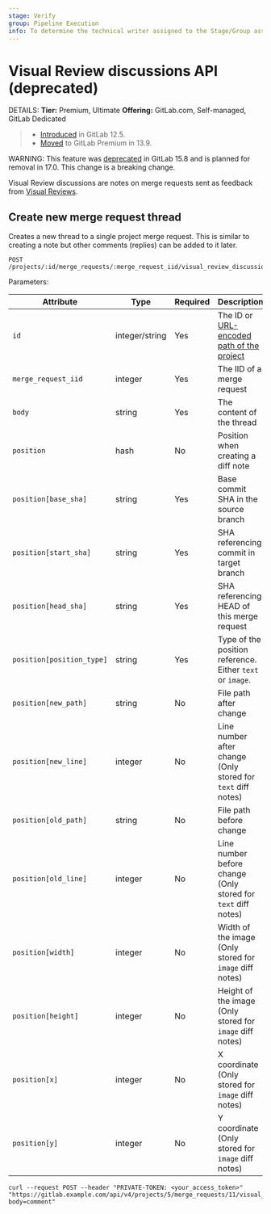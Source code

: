 ```yaml
---
stage: Verify
group: Pipeline Execution
info: To determine the technical writer assigned to the Stage/Group associated with this page, see https://handbook.gitlab.com/handbook/product/ux/technical-writing/#assignments
---
```


<!--- start_remove The following content will be removed on remove_date: '2024-05-22' -->
# Visual Review discussions API (deprecated)

DETAILS:
**Tier:** Premium, Ultimate
**Offering:** GitLab.com, Self-managed, GitLab Dedicated

> - [Introduced](https://gitlab.com/gitlab-org/gitlab/-/merge_requests/18710) in GitLab 12.5.
> - [Moved](https://about.gitlab.com/blog/2021/01/26/new-gitlab-product-subscription-model/) to GitLab Premium in 13.9.

WARNING:
This feature was [deprecated](https://gitlab.com/gitlab-org/gitlab/-/issues/387751) in GitLab 15.8
and is planned for removal in 17.0. This change is a breaking change.

Visual Review discussions are notes on merge requests sent as
feedback from [Visual Reviews](../ci/review_apps/index.md#visual-reviews-deprecated).

## Create new merge request thread

Creates a new thread to a single project merge request. This is similar to creating
a note but other comments (replies) can be added to it later.

```plaintext
POST /projects/:id/merge_requests/:merge_request_iid/visual_review_discussions
```

Parameters:

| Attribute                 | Type           | Required | Description |
|---------------------------|----------------|----------|-------------|
| `id`                      | integer/string | Yes      | The ID or [URL-encoded path of the project](rest/index.md#namespaced-path-encoding) |
| `merge_request_iid`       | integer        | Yes      | The IID of a merge request |
| `body`                    | string         | Yes      | The content of the thread |
| `position`                | hash           | No       | Position when creating a diff note |
| `position[base_sha]`      | string         | Yes      | Base commit SHA in the source branch |
| `position[start_sha]`     | string         | Yes      | SHA referencing commit in target branch |
| `position[head_sha]`      | string         | Yes      | SHA referencing HEAD of this merge request |
| `position[position_type]` | string         | Yes      | Type of the position reference. Either `text` or `image`. |
| `position[new_path]`      | string         | No       | File path after change |
| `position[new_line]`      | integer        | No       | Line number after change (Only stored for `text` diff notes) |
| `position[old_path]`      | string         | No       | File path before change |
| `position[old_line]`      | integer        | No       | Line number before change (Only stored for `text` diff notes) |
| `position[width]`         | integer        | No       | Width of the image (Only stored for `image` diff notes) |
| `position[height]`        | integer        | No       | Height of the image (Only stored for `image` diff notes) |
| `position[x]`             | integer        | No       | X coordinate (Only stored for `image` diff notes) |
| `position[y]`             | integer        | No       | Y coordinate (Only stored for `image` diff notes) |

```shell
curl --request POST --header "PRIVATE-TOKEN: <your_access_token>" "https://gitlab.example.com/api/v4/projects/5/merge_requests/11/visual_review_discussions?body=comment"
```
<!--- end_remove -->
